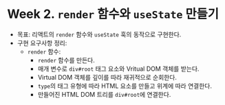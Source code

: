 # Week 2. `render` 함수와 `useState` 만들기

- 목표: 리액트의 `render` 함수와 `useState` 훅의 동작으로 구현한다.
- 구현 요구사항 정리:
  - `render` 함수:
    - `render` 함수를 만든다.
    - 매개 변수로 `div#root` 태그 요소와 Vritual DOM 객체를 받는다.
    - Virtual DOM 객체를 깊이를 따라 재귀적으로 순회한다.
    - `type`의 태그 유형에 따라 HTML 요소를 만들고 위계에 따라 연결한다.
    - 만들어진 HTML DOM 트리를 `div#root`에 연결한다.
